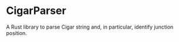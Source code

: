 # CigarParser
A Rust library to parse Cigar string and, in particular, identify junction position. 

